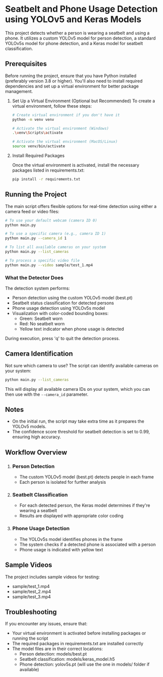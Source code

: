 # Seatbelt and Phone Usage Detection using YOLOv5 and Keras Models

This project detects whether a person is wearing a seatbelt and using a phone. It utilizes a custom YOLOv5 model for person detection, a standard YOLOv5s model for phone detection, and a Keras model for seatbelt classification.

## Prerequisites

Before running the project, ensure that you have Python installed (preferably version 3.8 or higher). You'll also need to install required dependencies and set up a virtual environment for better package management.

1. Set Up a Virtual Environment (Optional but Recommended)
To create a virtual environment, follow these steps:

    ```bash
    # Create virtual environment if you don't have it
    python -m venv venv

    # Activate the virtual environment (Windows)
    .\venv\Scripts\activate

    # Activate the virtual environment (MacOS/Linux)
    source venv/bin/activate
    ```

2. Install Required Packages

    Once the virtual environment is activated, install the necessary packages listed in requirements.txt:

    ```bash
    pip install -r requirements.txt
    ```

## Running the Project

The main script offers flexible options for real-time detection using either a camera feed or video files:

```bash
# To use your default webcam (camera ID 0)
python main.py

# To use a specific camera (e.g., camera ID 1)
python main.py --camera_id 1

# To list all available cameras on your system
python main.py --list_cameras

# To process a specific video file
python main.py --video sample/test_1.mp4
```

### What the Detector Does

The detection system performs:

- Person detection using the custom YOLOv5 model (best.pt)
- Seatbelt status classification for detected persons
- Phone usage detection using YOLOv5s model
- Visualization with color-coded bounding boxes:
  - Green: Seatbelt worn
  - Red: No seatbelt worn
  - Yellow text indicator when phone usage is detected

During execution, press 'q' to quit the detection process.

## Camera Identification

Not sure which camera to use? The script can identify available cameras on your system:

```bash
python main.py --list_cameras
```

This will display all available camera IDs on your system, which you can then use with the `--camera_id` parameter.

## Notes

- On the initial run, the script may take extra time as it prepares the YOLOv5 models.
- The confidence score threshold for seatbelt detection is set to 0.99, ensuring high accuracy.

## Workflow Overview

1. ### Person Detection

   - The custom YOLOv5 model (best.pt) detects people in each frame
   - Each person is isolated for further analysis

2. ### Seatbelt Classification

   - For each detected person, the Keras model determines if they're wearing a seatbelt
   - Results are displayed with appropriate color coding

3. ### Phone Usage Detection

   - The YOLOv5s model identifies phones in the frame
   - The system checks if a detected phone is associated with a person
   - Phone usage is indicated with yellow text

## Sample Videos

The project includes sample videos for testing:

- sample/test_1.mp4
- sample/test_2.mp4
- sample/test_3.mp4

## Troubleshooting

If you encounter any issues, ensure that:

- Your virtual environment is activated before installing packages or running the script
- The required packages in requirements.txt are installed correctly
- The model files are in their correct locations:
  - Person detection: models/best.pt
  - Seatbelt classification: models/keras_model.h5
  - Phone detection: yolov5s.pt (will use the one in models/ folder if available)
